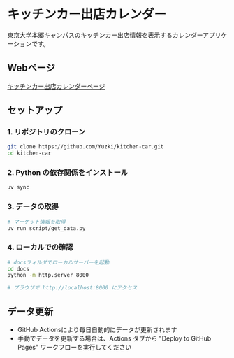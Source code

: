 # キッチンカー出店カレンダー

東京大学本郷キャンパスのキッチンカー出店情報を表示するカレンダーアプリケーションです。

## Webページ

[キッチンカー出店カレンダーページ](https://yuzki.github.io/hongo-kitchen-car/)


## セットアップ

### 1. リポジトリのクローン

```bash
git clone https://github.com/Yuzki/kitchen-car.git
cd kitchen-car
```

### 2. Python の依存関係をインストール

```bash
uv sync
```

### 3. データの取得

```bash
# マーケット情報を取得
uv run script/get_data.py
```

### 4. ローカルでの確認

```bash
# docsフォルダでローカルサーバーを起動
cd docs
python -m http.server 8000

# ブラウザで http://localhost:8000 にアクセス
```

## データ更新

- GitHub Actionsにより毎日自動的にデータが更新されます
- 手動でデータを更新する場合は、Actions タブから "Deploy to GitHub Pages" ワークフローを実行してください
